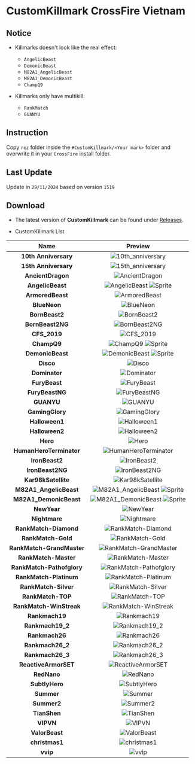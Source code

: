 # CustomKillmark CrossFire Vietnam

## Notice

- Killmarks doesn't look like the real effect:

  - `AngelicBeast`
  - `DemonicBeast`
  - `M82A1_AngelicBeast`
  - `M82A1_DemonicBeast`
  - `ChampQ9`

- Killmarks only have multikill:
  - `RankMatch`
  - `GUANYU`

## Instruction

Copy `rez` folder inside the `#CustomKillmark/<Your mark>` folder and overwrite it in your `CrossFire` install folder.

## Last Update

Update in `29/11/2024` based on version `1519`

## Download

- The latest version of **CustomKillmark** can be found under [Releases](https://github.com/nta2005/CustomKillmark/releases/latest).

- CustomKillmark List

<!-- <details> -->
<!-- <summary>CustomKillmark List</summary> -->
  
|**Name**|**Preview**|
|:-:|:-:|
|**10th Anniversary**|![10th_anniversary](./%23Preview/10th_anniversary.PNG)|
|**15th Anniversary**|![15th_anniversary](./%23Preview/15th_anniversary.PNG)|
|**AncientDragon**|![AncientDragon](./%23Preview/ancient_dragon.PNG)|
|**AngelicBeast**|![AngelicBeast](./%23Preview/angelic_beast.PNG) ![Sprite](./%23Preview/angelic_beast_sprite.PNG)|
|**ArmoredBeast**|![ArmoredBeast](./%23Preview/armored_beast.PNG)|
|**BlueNeon**|![BlueNeon](./%23Preview/blue_neon.PNG)|
|**BornBeast2**|![BornBeast2](./%23Preview/bornbeast2.PNG)|
|**BornBeast2NG**|![BornBeast2NG](./%23Preview/bornbeast2ng.PNG)|
|**CFS_2019**|![CFS_2019](./%23Preview/cfs_2019.PNG)|
|**ChampQ9**|![ChampQ9](./%23Preview/champ_q9.PNG) ![Sprite](./%23Preview/champ_q9_sprite.PNG)|
|**DemonicBeast**|![DemonicBeast](./%23Preview/demonic_beast.PNG) ![Sprite](./%23Preview/demonic_beast_sprite.PNG)|
|**Disco**|![Disco](./%23Preview/disco.PNG)|
|**Dominator**|![Dominator](./%23Preview/dominator.PNG)|
|**FuryBeast**|![FuryBeast](./%23Preview/furybeast.PNG)|
|**FuryBeastNG**|![FuryBeastNG](./%23Preview/furybeastng.PNG)|
|**GUANYU**|![GUANYU](./%23Preview/guanyu.PNG)|
|**GamingGlory**|![GamingGlory](./%23Preview/gaming_glory.PNG)|
|**Halloween1**|![Halloween1](./%23Preview/halloween1.PNG)|
|**Halloween2**|![Halloween2](./%23Preview/halloween2.PNG)|
|**Hero**|![Hero](./%23Preview/hero.PNG)|
|**HumanHeroTerminator**|![HumanHeroTerminator](./%23Preview/human_hero_terminator.PNG)|
|**IronBeast2**|![IronBeast2](./%23Preview/ironbeast2.PNG)|
|**IronBeast2NG**|![IronBeast2NG](./%23Preview/ironbeast2ng.PNG)|
|**Kar98kSatellite**|![Kar98kSatellite](./%23Preview/kar98ksatellite.PNG)|
|**M82A1_AngelicBeast**|![M82A1_AngelicBeast](./%23Preview/m82a1_angelicbeast.PNG) ![Sprite](./%23Preview/m82a1_angelicbeast_sprite.PNG)|
|**M82A1_DemonicBeast**|![M82A1_DemonicBeast](./%23Preview/m82a1_demonicbeast.PNG) ![Sprite](./%23Preview/m82a1_demonicbeast_sprite.PNG)|
|**NewYear**|![NewYear](./%23Preview/newyear.PNG)|
|**Nightmare**|![Nightmare](./%23Preview/nightmare.PNG)|
|**RankMatch-Diamond**|![RankMatch-Diamond](./%23Preview/rankmatch_diamond.PNG)|
|**RankMatch-Gold**|![RankMatch-Gold](./%23Preview/rankmatch_gold.PNG)|
|**RankMatch-GrandMaster**|![RankMatch-GrandMaster](./%23Preview/rankmatch_grandmaster.PNG)|
|**RankMatch-Master**|![RankMatch-Master](./%23Preview/rankmatch_master.PNG)|
|**RankMatch-Pathofglory**|![RankMatch-Pathofglory](./%23Preview/rankmatch_pathofglory.PNG)|
|**RankMatch-Platinum**|![RankMatch-Platinum](./%23Preview/rankmatch_platinum.PNG)|
|**RankMatch-Silver**|![RankMatch-Silver](./%23Preview/rankmatch_silver.PNG)|
|**RankMatch-TOP**|![RankMatch-TOP](./%23Preview/rankmatch_top.PNG)|
|**RankMatch-WinStreak**|![RankMatch-WinStreak](./%23Preview/rankmatch_winstreak.PNG)|
|**Rankmach19**|![Rankmach19](./%23Preview/rankmach19.PNG)|
|**Rankmach19_2**|![Rankmach19_2](./%23Preview/rankmach19_2.PNG)|
|**Rankmach26**|![Rankmach26](./%23Preview/rankmach26.PNG)|
|**Rankmach26_2**|![Rankmach26_2](./%23Preview/rankmach26_2.PNG)|
|**Rankmach26_3**|![Rankmach26_3](./%23Preview/rankmach26_3.PNG)|
|**ReactiveArmorSET**|![ReactiveArmorSET](./%23Preview/reactivearmorset.PNG)|
|**RedNano**|![RedNano](./%23Preview/rednano.PNG)|
|**SubtlyHero**|![SubtlyHero](./%23Preview/subtly_hero.PNG)|
|**Summer**|![Summer](./%23Preview/summer.PNG)|
|**Summer2**|![Summer2](./%23Preview/summer2.PNG)|
|**TianShen**|![TianShen](./%23Preview/tianshen.PNG)|
|**VIPVN**|![VIPVN](./%23Preview/vipvn.PNG)|
|**ValorBeast**|![ValorBeast](./%23Preview/valorbeast.PNG)|
|**christmas1**|![christmas1](./%23Preview/christmas1.PNG)|
|**vvip**|![vvip](./%23Preview/vvip.PNG)|
<!-- </details> -->
